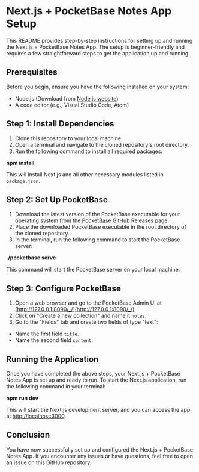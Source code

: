 # Next.js + PocketBase Notes App Setup

This README provides step-by-step instructions for setting up and running the Next.js + PocketBase Notes App. The setup is beginner-friendly and requires a few straightforward steps to get the application up and running.

## Prerequisites

Before you begin, ensure you have the following installed on your system:
- Node.js (Download from [Node.js website](https://nodejs.org/))
- A code editor (e.g., Visual Studio Code, Atom)

## Step 1: Install Dependencies

1. Clone this repository to your local machine.
2. Open a terminal and navigate to the cloned repository's root directory.
3. Run the following command to install all required packages:

**npm install**

This will install Next.js and all other necessary modules listed in `package.json`.


## Step 2: Set Up PocketBase

1. Download the latest version of the PocketBase executable for your operating system from the [PocketBase GitHub Releases page](https://github.com/pocketbase/pocketbase/releases).
2. Place the downloaded PocketBase executable in the root directory of the cloned repository.
3. In the terminal, run the following command to start the PocketBase server:

**./pocketbase serve**

This command will start the PocketBase server on your local machine.


## Step 3: Configure PocketBase

1. Open a web browser and go to the PocketBase Admin UI at [http://127.0.0.1:8090/_/](http://127.0.0.1:8090/_/).
2. Click on "Create a new collection" and name it `notes`.
3. Go to the "Fields" tab and create two fields of type "text":
- Name the first field `title`.
- Name the second field `content`.

## Running the Application

Once you have completed the above steps, your Next.js + PocketBase Notes App is set up and ready to run. To start the Next.js application, run the following command in your terminal:

**npm run dev**

This will start the Next.js development server, and you can access the app at [http://localhost:3000](http://localhost:3000).


## Conclusion

You have now successfully set up and configured the Next.js + PocketBase Notes App. If you encounter any issues or have questions, feel free to open an issue on this GitHub repository.
